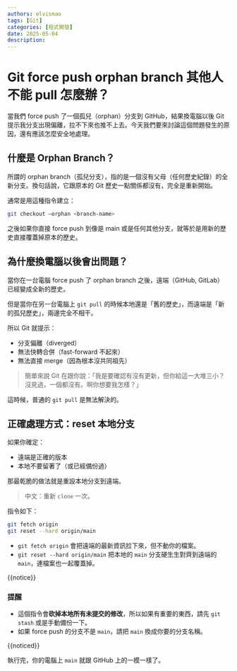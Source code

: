```yaml
---
authors: elvismao
tags: [Git]
categories: [程式開發]
date: 2025-05-04
description:
---
```


# Git force push orphan branch 其他人不能 pull 怎麼辦？

當我們 force push 了一個孤兒（orphan）分支到 GitHub，結果換電腦以後 Git 提示我分支出現偏離，拉不下來也推不上去。今天我們要來討論這個問題發生的原因，還有應該怎麼安全地處理。

## 什麼是 Orphan Branch？

所謂的 orphan branch（孤兒分支），指的是一個沒有父母（任何歷史紀錄）的全新分支。換句話說，它跟原本的 Git 歷史一點關係都沒有，完全是重新開始。

通常是用這種指令建立：

```bash
git checkout —orphan <branch-name>
```

之後如果你直接 force push 到像是 main 或是任何其他分支，就等於是用新的歷史直接覆蓋掉原本的歷史。

## 為什麼換電腦以後會出問題？

當你在一台電腦 force push 了 orphan branch 之後，遠端（GitHub, GitLab）已經變成全新的歷史。

但是當你在另一台電腦上 `git pull` 的時候本地還是「舊的歷史」，而遠端是「新的孤兒歷史」，兩邊完全不相干。

所以 Git 就提示：

- 分支偏離（diverged）
- 無法快轉合併（fast-forward 不起來）
- 無法直接 merge（因為根本沒共同祖先）

> 簡單來說 Git 在跟你說：「我是要確認有沒有更新，但你給這一大堆三小？沒見過，一個都沒有。啊你想要我怎樣？」

這時候，普通的 `git pull` 是無法解決的。

## 正確處理方式：reset 本地分支

如果你確定：

- 遠端是正確的版本
- 本地不要留著了（或已經備份過）

那最乾脆的做法就是重設本地分支到遠端。

> 中文：重新 `clone` 一次。

指令如下：

```bash
git fetch origin
git reset --hard origin/main
```

- `git fetch origin` 會把遠端的最新資訊拉下來，但不動你的檔案。
- `git reset --hard origin/main` 把本地的 `main` 分支硬生生對齊到遠端的 `main`，連檔案也一起覆蓋掉。

{{notice}}

### 提醒

- 這個指令會**砍掉本地所有未提交的修改**，所以如果有重要的東西，請先 `git stash` 或是手動備份一下。
- 如果 force push 的分支不是 `main`，請把 `main` 換成你要的分支名稱。

{{noticed}}

執行完，你的電腦上 `main` 就跟 GitHub 上的一模一樣了。
